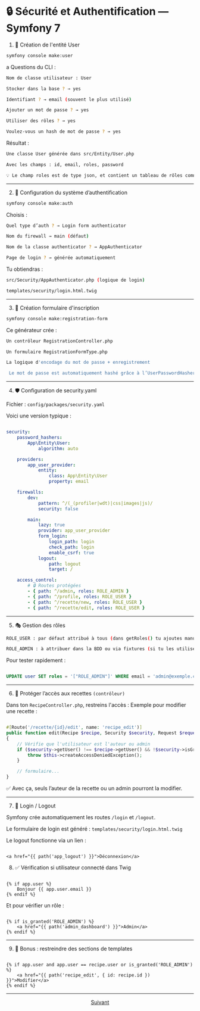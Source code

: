 # 🔒 Sécurité et Authentification — Symfony 7

1. 🎨 Création de l'entité User

```bash
symfony console make:user
```

a Questions du CLI :

```bash
Nom de classe utilisateur : User

Stocker dans la base ? → yes

Identifiant ? → email (souvent le plus utilisé)

Ajouter un mot de passe ? → yes

Utiliser des rôles ? → yes

Voulez-vous un hash de mot de passe ? → yes
```

Résultat :
```bash
Une classe User générée dans src/Entity/User.php

Avec les champs : id, email, roles, password

💡 Le champ roles est de type json, et contient un tableau de rôles comme ["ROLE_USER"], ["ROLE_ADMIN"].
```

---

2. 🔐 Configuration du système d’authentification

```bash
symfony console make:auth
```

Choisis :

```bash
Quel type d’auth ? → Login form authenticator

Nom du firewall → main (défaut)

Nom de la classe authenticator ? → AppAuthenticator

Page de login ? → générée automatiquement
```

Tu obtiendras :

```bash
src/Security/AppAuthenticator.php (logique de login)

templates/security/login.html.twig
```

---

3. 🧪 Création formulaire d'inscription

```bash
symfony console make:registration-form
```

Ce générateur crée :
```bash
Un contrôleur RegistrationController.php

Un formulaire RegistrationFormType.php

La logique d'encodage du mot de passe + enregistrement

 Le mot de passe est automatiquement hashé grâce à l’UserPasswordHasherInterface.
```

---

4. 🛡️ Configuration de security.yaml

Fichier : `config/packages/security.yaml`

Voici une version typique :

```yaml

security:
    password_hashers:
        App\Entity\User:
            algorithm: auto

    providers:
        app_user_provider:
            entity:
                class: App\Entity\User
                property: email

    firewalls:
        dev:
            pattern: ^/(_(profiler|wdt)|css|images|js)/
            security: false

        main:
            lazy: true
            provider: app_user_provider
            form_login:
                login_path: login
                check_path: login
                enable_csrf: true
            logout:
                path: logout
                target: /

    access_control:
        # 🔒 Routes protégées
        - { path: ^/admin, roles: ROLE_ADMIN }
        - { path: ^/profile, roles: ROLE_USER }
        - { path: ^/recette/new, roles: ROLE_USER }
        - { path: ^/recette/edit, roles: ROLE_USER }

```

---

5. 🎭 Gestion des rôles

```bash
ROLE_USER : par défaut attribué à tous (dans getRoles() tu ajoutes manuellement)

ROLE_ADMIN : à attribuer dans la BDD ou via fixtures (si tu les utilises)
```

Pour tester rapidement :

```sql

UPDATE user SET roles = '["ROLE_ADMIN"]' WHERE email = 'admin@exemple.com';

```

---

6. 🔏 Protéger l’accès aux recettes `(contrôleur)`

Dans ton `RecipeController.php`, restreins l'accès :
Exemple pour modifier une recette :

```php

#[Route('/recette/{id}/edit', name: 'recipe_edit')]
public function edit(Recipe $recipe, Security $security, Request $request, EntityManagerInterface $em): Response
{
    // Vérifie que l'utilisateur est l'auteur ou admin
    if ($security->getUser() !== $recipe->getUser() && !$security->isGranted('ROLE_ADMIN')) {
        throw $this->createAccessDeniedException();
    }

    // formulaire...
}

```
✅ Avec ça, seuls l’auteur de la recette ou un admin pourront la modifier.

---

7. 🔄 Login / Logout

Symfony crée automatiquement les routes `/login` et `/logout`.

Le formulaire de login est généré : `templates/security/login.html.twig`

Le logout fonctionne via un lien :

```twig

<a href="{{ path('app_logout') }}">Déconnexion</a>

```

8. ✅ Vérification si utilisateur connecté dans Twig

```twig

{% if app.user %}
    Bonjour {{ app.user.email }}
{% endif %}

```

Et pour vérifier un rôle :

```twig

{% if is_granted('ROLE_ADMIN') %}
    <a href="{{ path('admin_dashboard') }}">Admin</a>
{% endif %}

```

---

9. 🔐 Bonus : restreindre des sections de templates

```twig

{% if app.user and app.user == recipe.user or is_granted('ROLE_ADMIN') %}
    <a href="{{ path('recipe_edit', { id: recipe.id }) }}">Modifier</a>
{% endif %}

```

---

<p align="center">
  <a href="./fonctionnalites-principales.md">Suivant</a>
</p>